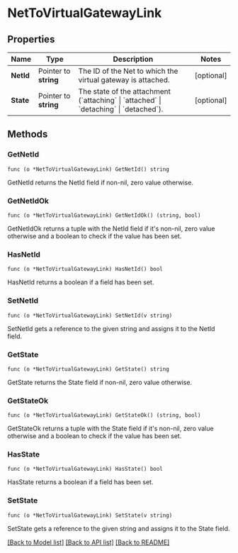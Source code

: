 # NetToVirtualGatewayLink

## Properties

Name | Type | Description | Notes
------------ | ------------- | ------------- | -------------
**NetId** | Pointer to **string** | The ID of the Net to which the virtual gateway is attached. | [optional] 
**State** | Pointer to **string** | The state of the attachment (&#x60;attaching&#x60; \\| &#x60;attached&#x60; \\| &#x60;detaching&#x60; \\| &#x60;detached&#x60;). | [optional] 

## Methods

### GetNetId

`func (o *NetToVirtualGatewayLink) GetNetId() string`

GetNetId returns the NetId field if non-nil, zero value otherwise.

### GetNetIdOk

`func (o *NetToVirtualGatewayLink) GetNetIdOk() (string, bool)`

GetNetIdOk returns a tuple with the NetId field if it's non-nil, zero value otherwise
and a boolean to check if the value has been set.

### HasNetId

`func (o *NetToVirtualGatewayLink) HasNetId() bool`

HasNetId returns a boolean if a field has been set.

### SetNetId

`func (o *NetToVirtualGatewayLink) SetNetId(v string)`

SetNetId gets a reference to the given string and assigns it to the NetId field.

### GetState

`func (o *NetToVirtualGatewayLink) GetState() string`

GetState returns the State field if non-nil, zero value otherwise.

### GetStateOk

`func (o *NetToVirtualGatewayLink) GetStateOk() (string, bool)`

GetStateOk returns a tuple with the State field if it's non-nil, zero value otherwise
and a boolean to check if the value has been set.

### HasState

`func (o *NetToVirtualGatewayLink) HasState() bool`

HasState returns a boolean if a field has been set.

### SetState

`func (o *NetToVirtualGatewayLink) SetState(v string)`

SetState gets a reference to the given string and assigns it to the State field.


[[Back to Model list]](../README.md#documentation-for-models) [[Back to API list]](../README.md#documentation-for-api-endpoints) [[Back to README]](../README.md)


